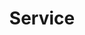 ---
title: "Service"
description: "We are the best web solutions company which provides digital & creative solutions"
bg_image: "images/portfolio.jpg"
layout: "service"
draft: false

########################### about service #############################
about:
  enable : true
  title : "Creative UX/UI Design Agency"
  content : "Lorem ipsum dolor sit amet, consectetur adipisicing elit. Voluptate soluta corporis odit, optio
          cum! Accusantium numquam ab, natus excepturi architecto earum ipsa aliquam, illum, omnis rerum, eveniet
          officia nihil. Eum quod iure nulla, soluta architecto distinctio. Nesciunt odio ullam expedita, neque fugit
          maiores sunt perferendis placeat autem animi, nihil quis suscipit quibusdam ut reiciendis doloribus natus nemo
          id quod illum aut culpa perspiciatis consequuntur tempore? Facilis nam vitae iure quisquam eius harum
          consequatur sapiente assumenda, officia voluptas quas numquam placeat, alias molestias nisi laudantium
          nesciunt perspiciatis suscipit hic voluptate corporis id distinctio earum. Dolor reprehenderit fuga dolore
          officia adipisci neque!"
  image : "images/company/company-group-pic.jpg"


########################## featured service ############################
featured_service:
  enable : true
  service_item:
    # featured service item loop
    - name : "Interface Design"
      icon : "ion-erlenmeyer-flask"
      color : "primary"
      content : "Lorem ipsum dolor sit amet, consectetur adipisicing elit. Saepe enim impedit repudiandae omnis est temporibus."
      
    # featured service item loop
    - name : "Product Branding"
      icon : "ion-leaf"
      color : "primary-dark"
      content : "Lorem ipsum dolor sit amet, consectetur adipisicing elit. Saepe enim impedit repudiandae omnis est temporibus."
      
    # featured service item loop
    - name : "Game Development"
      icon : "ion-lightbulb"
      color : "primary-darker"
      content : "Lorem ipsum dolor sit amet, consectetur adipisicing elit. Saepe enim impedit repudiandae omnis est temporibus."

      
############################# Service ###############################
service:
  enable : true
  title : "Our Services"
  description : "We are the best web solutions company which provides digital & creative solutions"
  service_item:
    # service item loop
    - icon : ion-compass #ionicon pack v2 : https://ionicons.com/v2/
      name: Web Design
      content: "Lorem ipsum dolor sit amet, consectetur adipisicing elit, sed do eiusmod tempor incididunt ut"

    # service item loop
    - icon : ion-coffee #ionicon pack v2 : https://ionicons.com/v2/
      name: Grpahic Dsign
      content: "Lorem ipsum dolor sit amet, consectetur adipisicing elit, sed do eiusmod tempor incididunt ut"

   # service item loop
    - icon : ion-leaf #ionicon pack v2 : https://ionicons.com/v2/
      name: Web Development
      content: "Lorem ipsum dolor sit amet, consectetur adipisicing elit, sed do eiusmod tempor incididunt ut"

    # service item loop
    - icon : ion-image #ionicon pack v2 : https://ionicons.com/v2/
      name: Web Maintenance
      content: "Lorem ipsum dolor sit amet, consectetur adipisicing elit, sed do eiusmod tempor incididunt ut"

    # service item loop
    - icon : ion-bug #ionicon pack v2 : https://ionicons.com/v2/
      name: Social Media Marketing
      content: "Lorem ipsum dolor sit amet, consectetur adipisicing elit, sed do eiusmod tempor incididunt ut"

    # service item loop
    - icon : ion-headphone #ionicon pack v2 : https://ionicons.com/v2/
      name: Search Engine Optimization
      content: "Lorem ipsum dolor sit amet, consectetur adipisicing elit, sed do eiusmod tempor incididunt ut"

    # service item loop
    - icon : ion-planet #ionicon pack v2 : https://ionicons.com/v2/
      name: Ecommerce
      content: "Lorem ipsum dolor sit amet, consectetur adipisicing elit, sed do eiusmod tempor incididunt ut"

    # service item loop
    - icon : ion-earth #ionicon pack v2 : https://ionicons.com/v2/
      name: Logo Design
      content: "Lorem ipsum dolor sit amet, consectetur adipisicing elit, sed do eiusmod tempor incididunt ut"

    # service item loop
    - icon : ion-earth #ionicon pack v2 : https://ionicons.com/v2/
      name: Web Hosting
      content: "Lorem ipsum dolor sit amet, consectetur adipisicing elit, sed do eiusmod tempor incididunt ut"
    # service item loop
    - icon : ion-earth #ionicon pack v2 : https://ionicons.com/v2/
      name: Domain Registration
      content: "Lorem ipsum dolor sit amet, consectetur adipisicing elit, sed do eiusmod tempor incididunt ut"
    # service item loop
    - icon : ion-earth #ionicon pack v2 : https://ionicons.com/v2/
      name: Content Writing
      content: "Lorem ipsum dolor sit amet, consectetur adipisicing elit, sed do eiusmod tempor incididunt ut"
    # service item loop
    - icon : ion-earth #ionicon pack v2 : https://ionicons.com/v2/
      name: Business Card
      content: "Lorem ipsum dolor sit amet, consectetur adipisicing elit, sed do eiusmod tempor incididunt ut"
    # service item loop
    - icon : ion-earth #ionicon pack v2 : https://ionicons.com/v2/
      name: E-Brochure
      content: "Lorem ipsum dolor sit amet, consectetur adipisicing elit, sed do eiusmod tempor incididunt ut"
    # service item loop
    - icon : ion-earth #ionicon pack v2 : https://ionicons.com/v2/
      name: Online Resume
      content: "Lorem ipsum dolor sit amet, consectetur adipisicing elit, sed do eiusmod tempor incididunt ut"
      
############################# call to action #################################
cta:
  enable : true
  # call to action content comes from "_index.md"
---